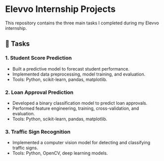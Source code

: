 # Elevvo Internship Projects

This repository contains the three main tasks I completed during my Elevvo internship.

## 🔹 Tasks

### 1. Student Score Prediction
- Built a predictive model to forecast student performance.
- Implemented data preprocessing, model training, and evaluation.
- Tools: Python, scikit-learn, pandas, matplotlib.

### 2. Loan Approval Prediction
- Developed a binary classification model to predict loan approvals.
- Performed feature engineering, training, cross-validation, and evaluation.
- Tools: Python, scikit-learn, pandas, matplotlib.

### 3. Traffic Sign Recognition
- Implemented a computer vision model for detecting and classifying traffic signs.
- Tools: Python, OpenCV, deep learning models.
